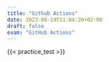 ```yaml
---
title: "Github Actions"
date: 2023-08-19T11:04:20+02:00
draft: false
exam: "GitHub Actions"
---
```



{{< practice_test >}}
